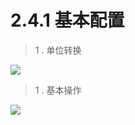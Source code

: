 # 2.4.1 基本配置

> 1 . 单位转换

![](http://pc1pao5ui.bkt.clouddn.com/20180725090837.jpg)

> 1 . 基本操作

![](http://pc1pao5ui.bkt.clouddn.com/20180723075518.jpg)


